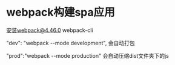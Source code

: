 # webpack构建spa应用

安装webpack@4.46.0      webpack-cli

"dev": "webpack --mode development",  会自动打包

"prod":"webpack --mode production" 会自动压缩dist文件夹下的js













